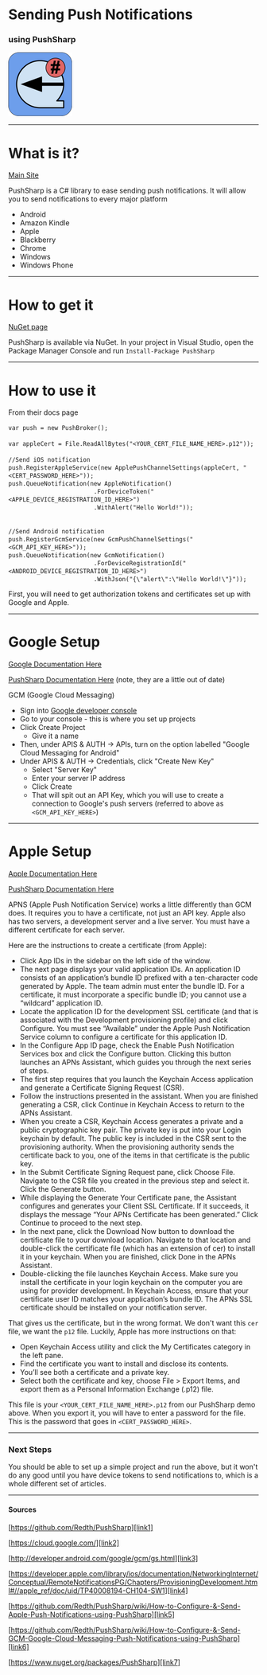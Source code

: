 # Sending Push Notifications
### using PushSharp

![PushSharp][img1]

---

# What is it?

[Main Site][link1]

PushSharp is a C# library to ease sending push notifications. It will allow you to send notifications to every major platform

* Android
* Amazon Kindle
* Apple
* Blackberry
* Chrome
* Windows
* Windows Phone

---

# How to get it

[NuGet page][link7]

PushSharp is available via NuGet. In your project in Visual Studio, open the Package Manager Console and run `Install-Package PushSharp`

---

# How to use it

From their docs page

```
var push = new PushBroker();

var appleCert = File.ReadAllBytes("<YOUR_CERT_FILE_NAME_HERE>.p12"));

//Send iOS notification
push.RegisterAppleService(new ApplePushChannelSettings(appleCert, "<CERT_PASSWORD_HERE>"));
push.QueueNotification(new AppleNotification()
						.ForDeviceToken("<APPLE_DEVICE_REGISTRATION_ID_HERE>")
						.WithAlert("Hello World!"));


//Send Android notification
push.RegisterGcmService(new GcmPushChannelSettings("<GCM_API_KEY_HERE>"));
push.QueueNotification(new GcmNotification()
						.ForDeviceRegistrationId("<ANDROID_DEVICE_REGISTRATION_ID_HERE>")
						.WithJson("{\"alert\":\"Hello World!\"}"));
```

First, you will need to get authorization tokens and certificates set up with Google and Apple.

---

# Google Setup

[Google Documentation Here][link3]

[PushSharp Documentation Here][link6] (note, they are a little out of date)

GCM (Google Cloud Messaging)

* Sign into [Google developer console][link2]
* Go to your console - this is where you set up projects
* Click Create Project
	* Give it a name
* Then, under APIS & AUTH -> APIs, turn on the option labelled "Google Cloud Messaging for Android"
* Under APIS & AUTH -> Credentials, click "Create New Key"
	* Select "Server Key"
	* Enter your server IP address
	* Click Create
	* That will spit out an API Key, which you will use to create a connection to Google's push servers (referred to above as `<GCM_API_KEY_HERE>`)

---

# Apple Setup

[Apple Documentation Here][link4]

[PushSharp Documentation Here][link5]

APNS (Apple Push Notification Service) works a little differently than GCM does. It requires you to have a certificate, not just an API key. Apple also has two servers, a development server and a live server. You must have a different certificate for each server.

Here are the instructions to create a certificate (from Apple):

* Click App IDs in the sidebar on the left side of the window.
* The next page displays your valid application IDs. An application ID consists of an application’s bundle ID prefixed with a ten-character code generated by Apple. The team admin must enter the bundle ID. For a certificate, it must incorporate a specific bundle ID; you cannot use a “wildcard” application ID.
* Locate the application ID for the development SSL certificate (and that is associated with the Development provisioning profile) and click Configure.
You must see “Available” under the Apple Push Notification Service column to configure a certificate for this application ID.
* In the Configure App ID page, check the Enable Push Notification Services box and click the Configure button.
Clicking this button launches an APNs Assistant, which guides you through the next series of steps.
* The first step requires that you launch the Keychain Access application and generate a Certificate Signing Request (CSR).
* Follow the instructions presented in the assistant. When you are finished generating a CSR, click Continue in Keychain Access to return to the APNs Assistant.
* When you create a CSR, Keychain Access generates a private and a public cryptographic key pair. The private key is put into your Login keychain by default. The public key is included in the CSR sent to the provisioning authority. When the provisioning authority sends the certificate back to you, one of the items in that certificate is the public key.
* In the Submit Certificate Signing Request pane, click Choose File. Navigate to the CSR file you created in the previous step and select it.
Click the Generate button.
* While displaying the Generate Your Certificate pane, the Assistant configures and generates your Client SSL Certificate. If it succeeds, it displays the message “Your APNs Certificate has been generated.” Click Continue to proceed to the next step.
* In the next pane, click the Download Now button to download the certificate file to your download location. Navigate to that location and double-click the certificate file (which has an extension of cer) to install it in your keychain. When you are finished, click Done in the APNs Assistant.
* Double-clicking the file launches Keychain Access. Make sure you install the certificate in your login keychain on the computer you are using for provider development. In Keychain Access, ensure that your certificate user ID matches your application’s bundle ID. The APNs SSL certificate should be installed on your notification server.

That gives us the certificate, but in the wrong format. We don't want this `cer` file, we want the `p12` file. Luckily, Apple has more instructions on that:

* Open Keychain Access utility and click the My Certificates category in the left pane.
* Find the certificate you want to install and disclose its contents.
* You’ll see both a certificate and a private key.
* Select both the certificate and key, choose File > Export Items, and export them as a Personal Information Exchange (.p12) file.

This file is your `<YOUR_CERT_FILE_NAME_HERE>.p12` from our PushSharp demo above. When you export it, you will have to enter a password for the file. This is the password that goes in `<CERT_PASSWORD_HERE>`.

---

### Next Steps

You should be able to set up a simple project and run the above, but it won't do any good until you have device tokens to send notifications to, which is a whole different set of articles.

---

#### Sources

[https://github.com/Redth/PushSharp][link1]

[https://cloud.google.com/][link2]

[http://developer.android.com/google/gcm/gs.html][link3]

[https://developer.apple.com/library/ios/documentation/NetworkingInternet/Conceptual/RemoteNotificationsPG/Chapters/ProvisioningDevelopment.html#//apple_ref/doc/uid/TP40008194-CH104-SW1][link4]

[https://github.com/Redth/PushSharp/wiki/How-to-Configure-&-Send-Apple-Push-Notifications-using-PushSharp][link5]

[https://github.com/Redth/PushSharp/wiki/How-to-Configure-&-Send-GCM-Google-Cloud-Messaging-Push-Notifications-using-PushSharp][link6]

[https://www.nuget.org/packages/PushSharp][link7]

[link1]: https://github.com/Redth/PushSharp
[link2]: https://cloud.google.com/
[link3]: http://developer.android.com/google/gcm/gs.html
[link4]: https://developer.apple.com/library/ios/documentation/NetworkingInternet/Conceptual/RemoteNotificationsPG/Chapters/ProvisioningDevelopment.html#//apple_ref/doc/uid/TP40008194-CH104-SW1
[link5]: https://github.com/Redth/PushSharp/wiki/How-to-Configure-&-Send-Apple-Push-Notifications-using-PushSharp
[link6]: https://github.com/Redth/PushSharp/wiki/How-to-Configure-&-Send-GCM-Google-Cloud-Messaging-Push-Notifications-using-PushSharp
[link7]: https://www.nuget.org/packages/PushSharp

[img1]: /assets/2014-08-12/pushsharp.png